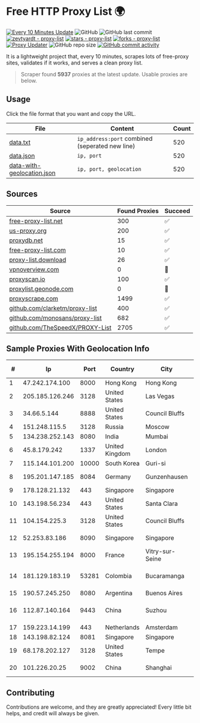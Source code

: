 
# Free HTTP Proxy List 🌍

[![Every 10 Minutes Update](https://github.com/mertguvencli/http-proxy-list/actions/workflows/main.yml/badge.svg?branch=main)](https://github.com/mertguvencli/http-proxy-list/actions/workflows/main.yml)
![GitHub](https://img.shields.io/github/license/mertguvencli/http-proxy-list)
![GitHub last commit](https://img.shields.io/github/last-commit/mertguvencli/http-proxy-list)
[![zevtyardt - proxy-list](https://img.shields.io/static/v1?label=zevtyardt&message=proxy-list&color=blue&logo=github)](https://github.com/zevtyardt/proxy-list "Go to GitHub repo")
[![stars - proxy-list](https://img.shields.io/github/stars/zevtyardt/proxy-list?style=social)](https://github.com/zevtyardt/proxy-list)
[![forks - proxy-list](https://img.shields.io/github/forks/zevtyardt/proxy-list?style=social)](https://github.com/zevtyardt/proxy-list)
[![Proxy Updater](https://github.com/zevtyardt/proxy-list/workflows/Proxy%20Updater/badge.svg)](https://github.com/zevtyardt/proxy-list/actions?query=workflow:"Proxy+Updater")
![GitHub repo size](https://img.shields.io/github/repo-size/zevtyardt/proxy-list)
[![GitHub commit activity](https://img.shields.io/github/commit-activity/m/zevtyardt/proxy-list?logo=commits)](https://github.com/zevtyardt/proxy-list/commits/main)

It is a lightweight project that, every 10 minutes, scrapes lots of free-proxy sites, validates if it works, and serves a clean proxy list.

> Scraper found **5937** proxies at the latest update. Usable proxies are below.

## Usage

Click the file format that you want and copy the URL.

|File|Content|Count|
|----|-------|-----|
|[data.txt](https://raw.githubusercontent.com/mertguvencli/http-proxy-list/main/proxy-list/data.txt)|`ip_address:port` combined (seperated new line)|520|
|[data.json](https://raw.githubusercontent.com/mertguvencli/http-proxy-list/main/proxy-list/data.json)|`ip, port`|520|
|[data-with-geolocation.json](https://raw.githubusercontent.com/mertguvencli/http-proxy-list/main/proxy-list/data-with-geolocation.json)|`ip, port, geolocation`|520|

## Sources

|Source|Found Proxies|Succeed|
|------|-------------|-------|
|[free-proxy-list.net](https://free-proxy-list.net)|300|✅|
|[us-proxy.org](https://www.us-proxy.org)|200|✅|
|[proxydb.net](http://proxydb.net)|15|✅|
|[free-proxy-list.com](https://free-proxy-list.com/?page=&port=&type%5B%5D=http&type%5B%5D=https&up_time=0&search=Search)|10|✅|
|[proxy-list.download](https://www.proxy-list.download/HTTP)|26|✅|
|[vpnoverview.com](https://vpnoverview.com/privacy/anonymous-browsing/free-proxy-servers)|0|🚫|
|[proxyscan.io](https://www.proxyscan.io)|100|✅|
|[proxylist.geonode.com](https://proxylist.geonode.com/api/proxy-list?limit=300&page=1&sort_by=lastChecked&sort_type=desc&protocols=http,https)|0|🚫|
|[proxyscrape.com](https://api.proxyscrape.com/v2/?request=displayproxies&protocol=http&timeout=10000&country=all&ssl=all&anonymity=all)|1499|✅|
|[github.com/clarketm/proxy-list](https://raw.githubusercontent.com/clarketm/proxy-list/master/proxy-list-raw.txt)|400|✅|
|[github.com/monosans/proxy-list](https://raw.githubusercontent.com/monosans/proxy-list/main/proxies/http.txt)|682|✅|
|[github.com/TheSpeedX/PROXY-List](https://raw.githubusercontent.com/TheSpeedX/PROXY-List/master/http.txt)|2705|✅|


## Sample Proxies With Geolocation Info

|#|Ip|Port|Country|City|Internet Service Provider|
|-|--|----|-------|----|-------------------------|
|1|47.242.174.100|8000|Hong Kong|Hong Kong|Alibaba.com LLC|
|2|205.185.126.246|3128|United States|Las Vegas|FranTech Solutions|
|3|34.66.5.144|8888|United States|Council Bluffs|Google LLC|
|4|151.248.115.5|3128|Russia|Moscow|Reg.Ru|
|5|134.238.252.143|8080|India|Mumbai|Google LLC|
|6|45.8.179.242|1337|United Kingdom|London|Hostland LLC|
|7|115.144.101.200|10000|South Korea|Guri-si|Korea Telecom|
|8|195.201.147.185|8084|Germany|Gunzenhausen|Hetzner Online GmbH|
|9|178.128.21.132|443|Singapore|Singapore|DigitalOcean, LLC|
|10|143.198.56.234|443|United States|Santa Clara|DigitalOcean, LLC|
|11|104.154.225.3|3128|United States|Council Bluffs|Google LLC|
|12|52.253.83.186|8090|Singapore|Singapore|Microsoft Corporation|
|13|195.154.255.194|8000|France|Vitry-sur-Seine|Online S.A.S.|
|14|181.129.183.19|53281|Colombia|Bucaramanga|EPM Telecomunicaciones S.A. E.S.P.|
|15|190.57.245.250|8080|Argentina|Buenos Aires|Gigared S.A|
|16|112.87.140.164|9443|China|Suzhou|China Unicom CHINA169 Jiangsu Province Network|
|17|159.223.14.199|443|Netherlands|Amsterdam|DigitalOcean, LLC|
|18|143.198.82.124|8081|Singapore|Singapore|DigitalOcean, LLC|
|19|68.178.202.127|3128|United States|Tempe|GoDaddy.com, LLC|
|20|101.226.20.25|9002|China|Shanghai|China Telecom (Group)|



## Contributing

Contributions are welcome, and they are greatly appreciated! Every
little bit helps, and credit will always be given.

